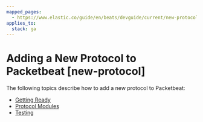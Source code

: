 ```yaml
---
mapped_pages:
  - https://www.elastic.co/guide/en/beats/devguide/current/new-protocol.html
applies_to:
  stack: ga
---
```


# Adding a New Protocol to Packetbeat [new-protocol]

The following topics describe how to add a new protocol to Packetbeat:

* [Getting Ready](/extend/getting-ready-new-protocol.md)
* [Protocol Modules](/extend/protocol-modules.md)
* [Testing](/extend/protocol-testing.md)




